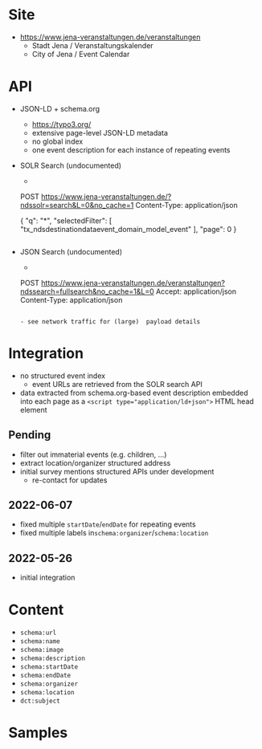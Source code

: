 # Site

* https://www.jena-veranstaltungen.de/veranstaltungen
    * Stadt Jena / Veranstaltungskalender
    * City of Jena / Event Calendar

# API

* JSON-LD + schema.org

    * https://typo3.org/
    * extensive page-level JSON-LD metadata
    * no global index
    * one event description for each instance of repeating events

* SOLR Search (undocumented)

    * ```http
    POST https://www.jena-veranstaltungen.de/?ndssolr=search&L=0&no_cache=1
    Content-Type: application/json
    
    {
      "q": "*",
      "selectedFilter": [
        "tx_ndsdestinationdataevent_domain_model_event"
      ],
      "page": 0
    }
    ```

* JSON Search (undocumented)

    * ```http
    POST https://www.jena-veranstaltungen.de/veranstaltungen?ndssearch=fullsearch&no_cache=1&L=0
    Accept: application/json
    Content-Type:  application/json
    ```

    - see network traffic for (large)  payload details

# Integration

* no structured event index
    * event URLs are retrieved from the SOLR search API
* data extracted from schema.org-based event description embedded into each page as
  a `<script type="application/ld+json">` HTML head element

## Pending

* filter out immaterial events (e.g. children, …)
* extract location/organizer structured address
* initial survey mentions structured APIs under development
    * re-contact for updates

## 2022-06-07

* fixed multiple `startDate`/`endDate` for repeating events
* fixed multiple labels in`schema:organizer`/`schema:location`

## 2022-05-26

* initial integration

# Content

* `schema:url`
* `schema:name`
* `schema:image`
* `schema:description`
* `schema:startDate`
* `schema:endDate`
* `schema:organizer`
* `schema:location`
* `dct:subject`

# Samples

```http

```

```xml

```
